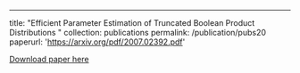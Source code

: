 ---
title: "Efficient Parameter Estimation of Truncated Boolean Product Distributions
"
collection: publications
permalink: /publication/pubs20
paperurl: 'https://arxiv.org/pdf/2007.02392.pdf'

[Download paper here](https://arxiv.org/pdf/2007.02392.pdf)
